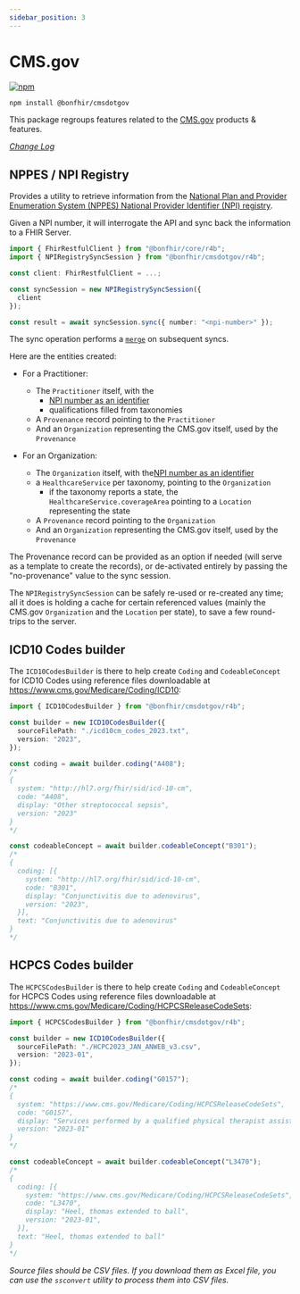 ```yaml
---
sidebar_position: 3
---
```


# CMS.gov

[![npm](https://img.shields.io/npm/v/@bonfhir/cmsdotgov)](https://www.npmjs.com/package/@bonfhir/cmsdotgov)

```bash npm2yarn
npm install @bonfhir/cmsdotgov
```

This package regroups features related to the [CMS.gov](https://www.cms.gov/) products & features.

_[Change Log](https://github.com/bonfhir/bonfhir/blob/main/packages/cmsdotgov/CHANGELOG.md)_

## NPPES / NPI Registry

Provides a utility to retrieve information from the [National Plan and Provider Enumeration System (NPPES) National Provider Identifier (NPI) registry](https://npiregistry.cms.hhs.gov/).

Given a NPI number, it will interrogate the API and sync back the information to a FHIR Server.

```typescript
import { FhirRestfulClient } from "@bonfhir/core/r4b";
import { NPIRegistrySyncSession } from "@bonfhir/cmsdotgov/r4b";

const client: FhirRestfulClient = ...;

const syncSession = new NPIRegistrySyncSession({
  client
});

const result = await syncSession.sync({ number: "<npi-number>" });
```

The sync operation performs a [`merge`](/packages/foundation/core#resources-merge) on subsequent syncs.

Here are the entities created:

- For a Practitioner:

  - The `Practitioner` itself, with the
    - [NPI number as an identifier](https://www.hl7.org/fhir/identifier-registry.html)
    - qualifications filled from taxonomies
  - A `Provenance` record pointing to the `Practitioner`
  - And an `Organization` representing the CMS.gov itself, used by the `Provenance`

- For an Organization:
  - The `Organization` itself, with the[NPI number as an identifier](https://www.hl7.org/fhir/identifier-registry.html)
  - a `HealthcareService` per taxonomy, pointing to the `Organization`
    - if the taxonomy reports a state, the `HealthcareService.coverageArea` pointing to a `Location` representing the state
  - A `Provenance` record pointing to the `Organization`
  - And an `Organization` representing the CMS.gov itself, used by the `Provenance`

The Provenance record can be provided as an option if needed (will serve as a template to create the records), or de-activated entirely by passing the "no-provenance" value to the sync session.

The `NPIRegistrySyncSession` can be safely re-used or re-created any time; all it does is holding a cache for certain referenced values (mainly the CMS.gov `Organization` and the `Location` per state), to save a few round-trips to the server.

## ICD10 Codes builder

The `ICD10CodesBuilder` is there to help create `Coding` and `CodeableConcept` for ICD10 Codes using reference files
downloadable at https://www.cms.gov/Medicare/Coding/ICD10:

```typescript
import { ICD10CodesBuilder } from "@bonfhir/cmsdotgov/r4b";

const builder = new ICD10CodesBuilder({
  sourceFilePath: "./icd10cm_codes_2023.txt",
  version: "2023",
});

const coding = await builder.coding("A408");
/*
{
  system: "http://hl7.org/fhir/sid/icd-10-cm",
  code: "A408",
  display: "Other streptococcal sepsis",
  version: "2023"
}
*/

const codeableConcept = await builder.codeableConcept("B301");
/*
{
  coding: [{
    system: "http://hl7.org/fhir/sid/icd-10-cm",
    code: "B301",
    display: "Conjunctivitis due to adenovirus",
    version: "2023",
  }],
  text: "Conjunctivitis due to adenovirus"
}
*/
```

## HCPCS Codes builder

The `HCPCSCodesBuilder` is there to help create `Coding` and `CodeableConcept` for HCPCS Codes using reference files
downloadable at https://www.cms.gov/Medicare/Coding/HCPCSReleaseCodeSets:

```typescript
import { HCPCSCodesBuilder } from "@bonfhir/cmsdotgov/r4b";

const builder = new ICD10CodesBuilder({
  sourceFilePath: "./HCPC2023_JAN_ANWEB_v3.csv",
  version: "2023-01",
});

const coding = await builder.coding("G0157");
/*
{
  system: "https://www.cms.gov/Medicare/Coding/HCPCSReleaseCodeSets",
  code: "G0157",
  display: "Services performed by a qualified physical therapist assistant in the home health or hospice setting, each 15 minutes",
  version: "2023-01"
}
*/

const codeableConcept = await builder.codeableConcept("L3470");
/*
{
  coding: [{
    system: "https://www.cms.gov/Medicare/Coding/HCPCSReleaseCodeSets",
    code: "L3470",
    display: "Heel, thomas extended to ball",
    version: "2023-01",
  }],
  text: "Heel, thomas extended to ball"
}
*/
```

_Source files should be CSV files. If you download them as Excel file, you can use the `ssconvert` utility to process them into CSV files._
